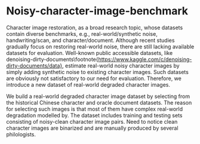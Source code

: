 # Noisy-character-image-benchmark

Character image restoration, as a broad research topic, whose datasets contain diverse benchmarks, e.g., real-world/synthetic noise, handwriting/scan, and character/document. Although recent studies gradually focus on restoring real-world noise, there are still lacking available datasets for evaluation. Well-known public accessible datasets, like denoising-dirty-documents\footnote{https://www.kaggle.com/c/denoising-dirty-documents/data}, estimate real-world noisy character images by simply adding synthetic noise to existing character images. Such datasets are obviously not satisfactory to our need for evaluation. Therefore, we introduce a new dataset of real-world degraded character images.

We build a real-world degraded character image dataset by selecting from the historical Chinese character and oracle document datasets. The reason for selecting such images is that most of them have complex real-world degradation modelled by. The dataset includes training and testing sets consisting of noisy-clean character image pairs. Need to notice clean character images are binarized and are manually produced by several philologists. 
